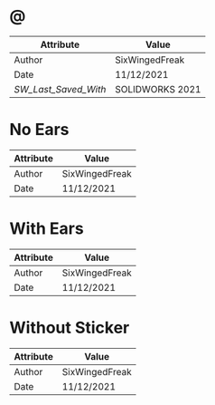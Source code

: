 # @
| Attribute | Value |
| ---  | ---     |
| Author | SixWingedFreak |
| Date | 11/12/2021 |
| _SW_Last_Saved_With_ | SOLIDWORKS 2021 |
# No Ears
| Attribute | Value |
| ---  | ---     |
| Author | SixWingedFreak |
| Date | 11/12/2021 |
# With Ears
| Attribute | Value |
| ---  | ---     |
| Author | SixWingedFreak |
| Date | 11/12/2021 |
# Without Sticker
| Attribute | Value |
| ---  | ---     |
| Author | SixWingedFreak |
| Date | 11/12/2021 |
